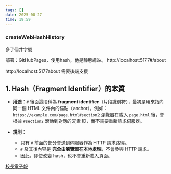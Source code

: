 ```yaml
---
tags: []
date: 2025-08-27
time: 19:59
---
```


### createWebHashHistory
多了個井字號

部署：GitHubPages，使用hash。他是靜態網站。
http://localhost:5177#/about

http://localhost:5177about  需要後端支援

## 1. Hash（Fragment Identifier）的本質

- **用途**：`#` 後面這段稱為 **fragment identifier**（片段識別符），最初是用來指向同一個 HTML 文件內的錨點（anchor），例如：
    `https://example.com/page.html#section2`
    瀏覽器在載入 `page.html` 後，會根據 `#section2` 滾動到對應的元素 ID，而不需要重新請求伺服器。
    
- **規則**：
    - 只有 `#` 前面的部分會送到伺服器作為 HTTP 請求路徑。
    - `#` 及其後內容是 **完全由瀏覽器在本地處理**，不會參與 HTTP 請求。
    - 因此，即使改變 hash，也不會重新載入頁面。


[校長電子報](https://chalk-freedom-ec6.notion.site/2c8b3aa770eb469db0edde8617a21525)

